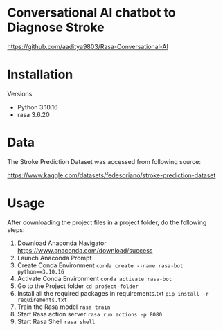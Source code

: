 # Conversational AI chatbot to Diagnose Stroke

https://github.com/aaditya9803/Rasa-Conversational-AI


# Installation

Versions:
- Python 3.10.16
- rasa 3.6.20


# Data

The Stroke Prediction Dataset was accessed from following source:

https://www.kaggle.com/datasets/fedesoriano/stroke-prediction-dataset


# Usage

After downloading the project files in a project folder, do the following steps:

1. Download Anaconda Navigator
    https://www.anaconda.com/download/success
2. Launch Anaconda Prompt
3. Create Conda Environment
    `conda create --name rasa-bot python==3.10.16`
4. Activate Conda Environment
    `conda activate rasa-bot`
5. Go to the Project folder
    `cd project-folder`
6. Install all the required packages in requirements.txt
    `pip install -r requirements.txt`
7. Train the Rasa model
    `rasa train`
8. Start Rasa action server
    `rasa run actions -p 8080`
9. Start Rasa Shell
    `rasa shell`
